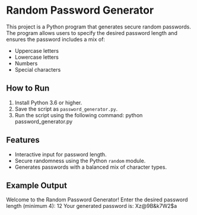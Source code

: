 
# Random Password Generator

This project is a Python program that generates secure random passwords. The program allows users to specify the desired password length and ensures the password includes a mix of:
- Uppercase letters
- Lowercase letters
- Numbers
- Special characters

## How to Run
1. Install Python 3.6 or higher.
2. Save the script as `password_generator.py`.
3. Run the script using the following command:
python password_generator.py

## Features
- Interactive input for password length.
- Secure randomness using the Python `random` module.
- Generates passwords with a balanced mix of character types.

## Example Output
Welcome to the Random Password Generator! Enter the desired password length (minimum 4): 12 
Your generated password is: Xz@9B&k7W2$a


